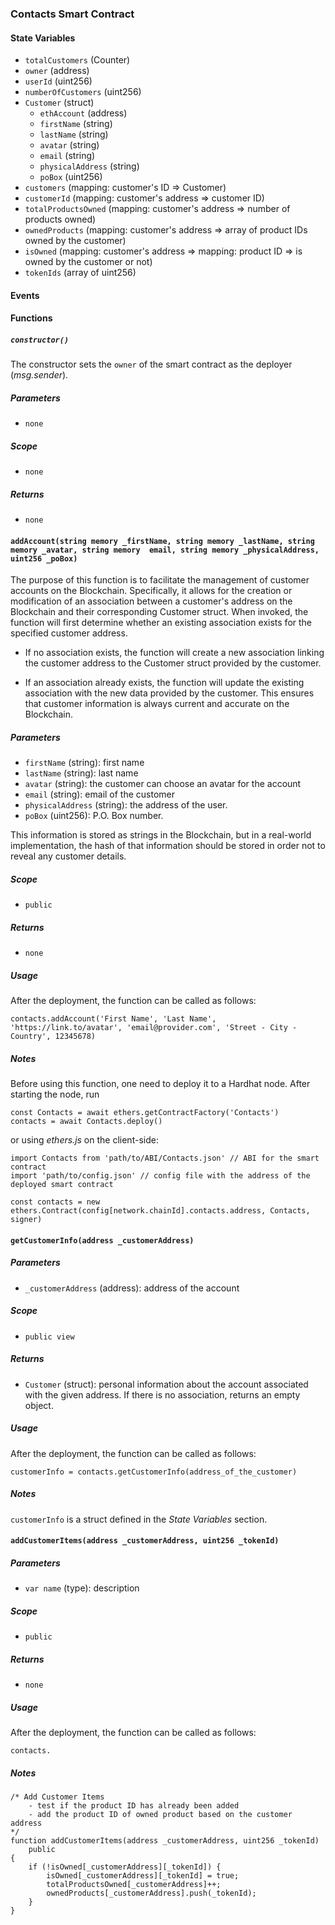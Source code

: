### Contacts Smart Contract

#### State Variables

- `totalCustomers` (Counter)
- `owner` (address)
- `userId` (uint256)
- `numberOfCustomers` (uint256)
- `Customer` (struct)
  - `ethAccount` (address)
  - `firstName` (string)
  - `lastName` (string)
  - `avatar` (string)
  - `email` (string)
  - `physicalAddress` (string)
  - `poBox` (uint256)
- `customers` (mapping: customer's ID => Customer)
- `customerId` (mapping: customer's address => customer ID)
- `totalProductsOwned` (mapping: customer's address => number of products owned)
- `ownedProducts` (mapping: customer's address => array of product IDs owned by the customer)
- `isOwned` (mapping: customer's address => mapping: product ID => is owned by the customer or not)
- `tokenIds` (array of uint256)

#### Events

#### Functions

##### `constructor()`

The constructor sets the `owner` of the smart contract as the deployer (_msg.sender_).

##### Parameters

- `none`

##### Scope

- `none`

##### Returns

- `none`

#### `addAccount(string memory _firstName, string memory _lastName, string memory _avatar, string memory  email, string memory _physicalAddress, uint256 _poBox)`

The purpose of this function is to facilitate the management of customer accounts on the Blockchain. Specifically, it allows for the creation or modification of an association between a customer's address on the Blockchain and their corresponding Customer struct. When invoked, the function will first determine whether an existing association exists for the specified customer address.

- If no association exists, the function will create a new association linking the customer address to the Customer struct provided by the customer.

- If an association already exists, the function will update the existing association with the new data provided by the customer. This ensures that customer information is always current and accurate on the Blockchain.

##### Parameters

- `firstName` (string): first name
- `lastName` (string): last name
- `avatar` (string): the customer can choose an avatar for the account
- `email` (string): email of the customer
- `physicalAddress` (string): the address of the user.
- `poBox` (uint256): P.O. Box number.

This information is stored as strings in the Blockchain, but in a real-world implementation, the hash of that information should be stored in order not to reveal any customer details.

##### Scope

- `public`

##### Returns

- `none`

##### Usage

After the deployment, the function can be called as follows:

```
contacts.addAccount('First Name', 'Last Name', 'https://link.to/avatar', 'email@provider.com', 'Street - City - Country', 12345678)
```

##### Notes

Before using this function, one need to deploy it to a Hardhat node. After starting the node, run

```
const Contacts = await ethers.getContractFactory('Contacts')
contacts = await Contacts.deploy()
```

or using _ethers.js_ on the client-side:

```
import Contacts from 'path/to/ABI/Contacts.json' // ABI for the smart contract
import 'path/to/config.json' // config file with the address of the deployed smart contract

const contacts = new ethers.Contract(config[network.chainId].contacts.address, Contacts, signer)
```

#### `getCustomerInfo(address _customerAddress)`

##### Parameters

- `_customerAddress` (address): address of the account

##### Scope

- `public view`

##### Returns

- `Customer` (struct): personal information about the account associated with the given address. If there is no association, returns an empty object.

##### Usage

After the deployment, the function can be called as follows:

```
customerInfo = contacts.getCustomerInfo(address_of_the_customer)
```

##### Notes

`customerInfo` is a struct defined in the _State Variables_ section.

#### `addCustomerItems(address _customerAddress, uint256 _tokenId)`

##### Parameters

- `var name` (type): description

##### Scope

- `public`

##### Returns

- `none`

##### Usage

After the deployment, the function can be called as follows:

```
contacts.
```

##### Notes

    /* Add Customer Items
        - test if the product ID has already been added
        - add the product ID of owned product based on the customer address
    */
    function addCustomerItems(address _customerAddress, uint256 _tokenId)
        public
    {
        if (!isOwned[_customerAddress][_tokenId]) {
            isOwned[_customerAddress][_tokenId] = true;
            totalProductsOwned[_customerAddress]++;
            ownedProducts[_customerAddress].push(_tokenId);
        }
    }
